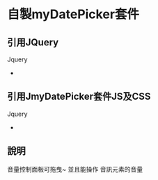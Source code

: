 # 自製myDatePicker套件

## 引用JQuery
   Jquery
- <script src="https://code.jquery.com/jquery-1.12.4.min.js"
  integrity="sha256-ZosEbRLbNQzLpnKIkEdrPv7lOy9C27hHQ+Xp8a4MxAQ=" crossorigin="anonymous"></script>

## 引用JmyDatePicker套件JS及CSS
   Jquery
- <script src="https://code.jquery.com/jquery-1.12.4.min.js"
  integrity="sha256-ZosEbRLbNQzLpnKIkEdrPv7lOy9C27hHQ+Xp8a4MxAQ=" crossorigin="anonymous"></script>




## 說明

 音量控制面板可拖曳~
 並且能操作 音訊元素的音量

